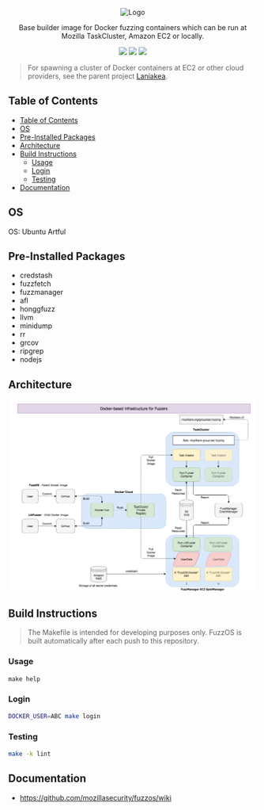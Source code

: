 <p align="center">
  <img src="https://github.com/posidron/posidron.github.io/raw/master/static/images/fuzzos.png" alt="Logo" />
</p>

<p align="center">
  Base builder image for Docker fuzzing containers which can be run at Mozilla TaskCluster, Amazon EC2 or locally.
</p>

<p align="center">
  <a href="https://microbadger.com/images/mozillasecurity/fuzzos"><img src="https://images.microbadger.com/badges/version/mozillasecurity/fuzzos.svg"></a>
  <a href="https://microbadger.com/images/mozillasecurity/fuzzos"><img src="https://images.microbadger.com/badges/image/mozillasecurity/fuzzos.svg"></a>
  <a href="https://microbadger.com/images/mozillasecurity/fuzzos"><img src="https://img.shields.io/docker/pulls/mozillasecurity/fuzzos.svg"></a>
</p>

> For spawning a cluster of Docker containers at EC2 or other cloud providers, see the parent project [Laniakea](https://github.com/MozillaSecurity/laniakea/).

## Table of Contents

- [Table of Contents](#table-of-contents)
- [OS](#os)
- [Pre-Installed Packages](#pre-installed-packages)
- [Architecture](#architecture)
- [Build Instructions](#build-instructions)
  - [Usage](#usage)
  - [Login](#login)
  - [Testing](#testing)
- [Documentation](#documentation)

## OS

OS: Ubuntu Artful

## Pre-Installed Packages

- credstash
- fuzzfetch
- fuzzmanager
- afl
- honggfuzz
- llvm
- minidump
- rr
- grcov
- ripgrep
- nodejs

## Architecture

[![](docs/assets/overview.png)](https://raw.githubusercontent.com/MozillaSecurity/fuzzos/master/docs/assets/overview.png)

## Build Instructions

> The Makefile is intended for developing purposes only. FuzzOS is built automatically after each push to this repository.

### Usage

```
make help
```

### Login

```bash
DOCKER_USER=ABC make login
```

### Testing

```bash
make -k lint
```

## Documentation

- https://github.com/mozillasecurity/fuzzos/wiki
